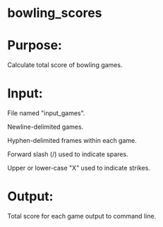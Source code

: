 # bowling_scores

# Purpose:

Calculate total score of bowling games.

# Input:

File named "input_games".

Newline-delimited games.

Hyphen-delimited frames within each game.

Forward slash (/) used to indicate spares.

Upper or lower-case "X" used to indicate strikes.

# Output:
Total score for each game output to command line.